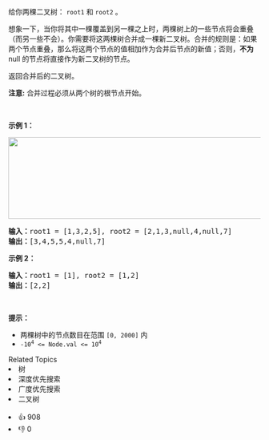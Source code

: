 <p>给你两棵二叉树： <code>root1</code> 和 <code>root2</code> 。</p>

<p>想象一下，当你将其中一棵覆盖到另一棵之上时，两棵树上的一些节点将会重叠（而另一些不会）。你需要将这两棵树合并成一棵新二叉树。合并的规则是：如果两个节点重叠，那么将这两个节点的值相加作为合并后节点的新值；否则，<strong>不为</strong> null 的节点将直接作为新二叉树的节点。</p>

<p>返回合并后的二叉树。</p>

<p><strong>注意:</strong> 合并过程必须从两个树的根节点开始。</p>

<p>&nbsp;</p>

<p><strong>示例 1：</strong></p>
<img alt="" src="https://assets.leetcode.com/uploads/2021/02/05/merge.jpg" style="height: 163px; width: 600px;" />
<pre>
<strong>输入：</strong>root1 = [1,3,2,5], root2 = [2,1,3,null,4,null,7]
<strong>输出：</strong>[3,4,5,5,4,null,7]
</pre>

<p><strong>示例 2：</strong></p>

<pre>
<strong>输入：</strong>root1 = [1], root2 = [1,2]
<strong>输出：</strong>[2,2]
</pre>

<p>&nbsp;</p>

<p><strong>提示：</strong></p>

<ul>
	<li>两棵树中的节点数目在范围 <code>[0, 2000]</code> 内</li>
	<li><code>-10<sup>4</sup> &lt;= Node.val &lt;= 10<sup>4</sup></code></li>
</ul>
<div><div>Related Topics</div><div><li>树</li><li>深度优先搜索</li><li>广度优先搜索</li><li>二叉树</li></div></div><br><div><li>👍 908</li><li>👎 0</li></div>